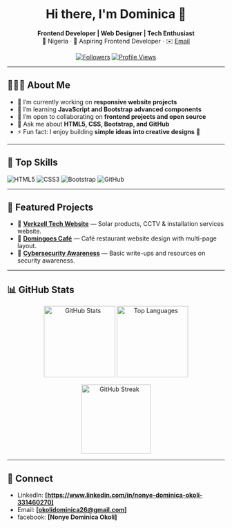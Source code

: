 <h1 align="center">Hi there, I'm Dominica 👋</h1>

<p align="center">
  <b>Frontend Developer | Web Designer | Tech Enthusiast</b><br/>
  📍 Nigeria · 💼 Aspiring Frontend Developer · ✉️ <a href="mailto:okolidominica26@gmail.com">Email
  </a>
</p>

<p align="center">
  <a href="https://github.com/okolidominica26-sys?tab=followers"><img alt="Followers" src="https://img.shields.io/github/followers/okolidominica26-sys?style=flat&label=Followers"></a>
  <a href="https://github.com/okolidominica26-sys"><img alt="Profile Views" src="https://komarev.com/ghpvc/?username=okolidominica26-sys&style=flat"></a>
</p>

---

## 👩🏽‍💻 About Me
- 🔭 I’m currently working on **responsive website projects**  
- 🌱 I’m learning **JavaScript and Bootstrap advanced components** 
- 🤝 I’m open to collaborating on **frontend projects and open source** 
- 💬 Ask me about **HTML5, CSS, Bootstrap, and GitHub**  
- ⚡ Fun fact: I enjoy building **simple ideas into creative designs** 🎨  

---

## 🧰 Top Skills
![HTML5](https://img.shields.io/badge/HTML5-–-E34F26?logo=html5&logoColor=white&labelColor=E34F26)
![CSS3](https://img.shields.io/badge/CSS3-–-1572B6?logo=css3&logoColor=white&labelColor=1572B6)
![Bootstrap](https://img.shields.io/badge/Bootstrap-–-7952B3?logo=bootstrap&logoColor=white&labelColor=7952B3)
![GitHub](https://img.shields.io/badge/GitHub-–-181717?logo=github&logoColor=white&labelColor=181717)

---

## 📌 Featured Projects
- 🚀 **[Verkzell Tech Website](https://github.com/okolidominica26-sys.iononyeproject/verkzell-tech)** — Solar products, CCTV & installation services website.  
- 🥧 **[Domingoes Café](https://github.com/okolidominica26-sys.iononyeproject/domingoes-cafe)** — Café restaurant website design with multi-page layout.  
- 🔐 **[Cybersecurity Awareness](https://github.com/okolidominica26-sys.iononyeproject/cybersecurity)** — Basic write-ups and resources on security awareness.  

---

## 📊 GitHub Stats
<p align="center">
  <img height="165" src="https://github-readme-stats.vercel.app/api?username=okolidominica26-sys&show_icons=true&hide_title=true" alt="GitHub Stats"/>
  <img height="165" src="https://github-readme-stats.vercel.app/api/top-langs/?username=okolidominica26-sys&layout=compact" alt="Top Languages"/>
</p>

<p align="center">
  <img height="160" src="https://streak-stats.demolab.com?user=okolidominica26-sys.iononye" alt="GitHub Streak"/>
</p>

---

## 🤝 Connect
- LinkedIn: **[https://www.linkedin.com/in/nonye-dominica-okoli-331460270]**  
- Email: **[okolidominica26@gmail.com]**
- facebook: **[Nonye Dominica Okoli]**
     
